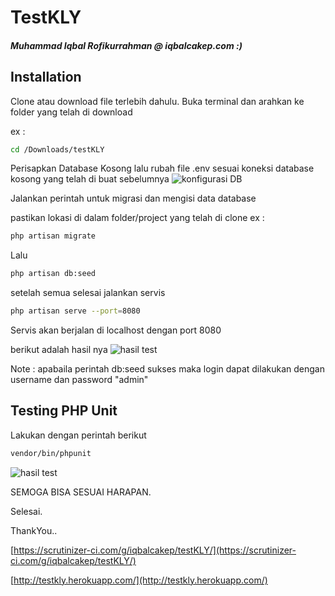 # TestKLY
##### Muhammad Iqbal Rofikurrahman @ iqbalcakep.com :)
## Installation

Clone atau download file terlebih dahulu.
Buka terminal dan arahkan ke folder yang telah di download

ex :
```bash
cd /Downloads/testKLY
```
Perisapkan Database Kosong lalu rubah file .env sesuai koneksi database kosong yang telah di buat sebelumnya
![konfigurasi DB](http://thegadeareamalang.com/testgambar/db.png)

Jalankan perintah untuk migrasi dan mengisi data database

pastikan lokasi di dalam folder/project yang telah di clone
ex :
```bash
php artisan migrate
```
Lalu
```bash
php artisan db:seed
```

setelah semua selesai jalankan servis 

```bash
php artisan serve --port=8080
```
Servis akan berjalan di localhost dengan port 8080

berikut adalah hasil nya
![hasil test](http://thegadeareamalang.com/testgambar/hasil.png)

Note : apabaila perintah db:seed sukses maka login dapat dilakukan dengan username dan password "admin"

## Testing PHP Unit

Lakukan dengan perintah berikut 

```bash
vendor/bin/phpunit
```

![hasil test](http://thegadeareamalang.com/testgambar/testing.png)

SEMOGA BISA SESUAI HARAPAN.

Selesai.

ThankYou..

[https://scrutinizer-ci.com/g/iqbalcakep/testKLY/](https://scrutinizer-ci.com/g/iqbalcakep/testKLY/)


[http://testkly.herokuapp.com/](http://testkly.herokuapp.com/)